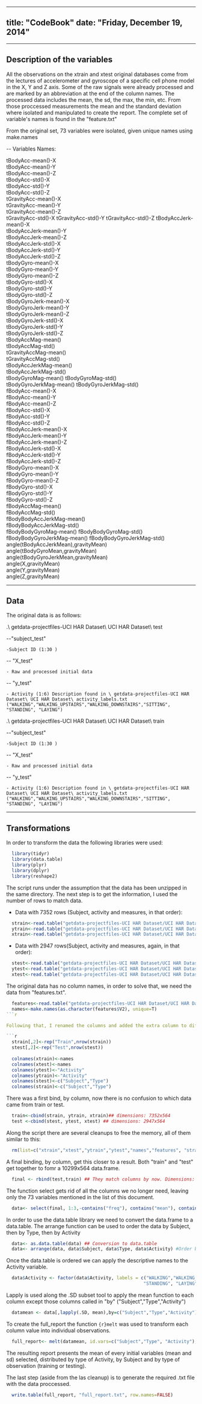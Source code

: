 <style type="text/css">
th {  background-color:#E0E0E0 ;
      border-bottom:1px solid black;
      padding:5px;}

td{
border-bottom:1px dotted black;
padding:5px;}

table{ 
border-collapse:collapse;
margin:auto;
 border: 2px solid purple;}
 
</style>


---
title: "CodeBook"
date: "Friday, December 19, 2014"
---


--------------------------------
  Description of the variables 
--------------------------------



All the observations on the xtrain and xtest original databases come from the lectures of accelerometer and gyroscope of a specific cell phone model in the X, Y and Z axis. Some of the raw signals were already processed and are marked by an abbreviation at the end of the column names. The processed data includes the mean, the sd, the max, the min, etc. From those proccessed measurements the mean and the standard deviation where isolated and manipulated to create the report.
The complete set of variable's names is found in the "feature.txt" 

From the original set, 73 variables were isolated, given unique names using make.names 


   -- Variables Names:   

tBodyAcc-mean()-X	
tBodyAcc-mean()-Y	
tBodyAcc-mean()-Z	
tBodyAcc-std()-X	
tBodyAcc-std()-Y	
tBodyAcc-std()-Z	
tGravityAcc-mean()-X	
tGravityAcc-mean()-Y	
tGravityAcc-mean()-Z	
tGravityAcc-std()-X	
tGravityAcc-std()-Y	
tGravityAcc-std()-Z	
tBodyAccJerk-mean()-X	
tBodyAccJerk-mean()-Y	
tBodyAccJerk-mean()-Z	
tBodyAccJerk-std()-X	
tBodyAccJerk-std()-Y	
tBodyAccJerk-std()-Z	
tBodyGyro-mean()-X	
tBodyGyro-mean()-Y	
tBodyGyro-mean()-Z	
tBodyGyro-std()-X	
tBodyGyro-std()-Y	
tBodyGyro-std()-Z	
tBodyGyroJerk-mean()-X	
tBodyGyroJerk-mean()-Y	
tBodyGyroJerk-mean()-Z	
tBodyGyroJerk-std()-X	
tBodyGyroJerk-std()-Y	
tBodyGyroJerk-std()-Z	
tBodyAccMag-mean()	
tBodyAccMag-std()	
tGravityAccMag-mean()	
tGravityAccMag-std()	
tBodyAccJerkMag-mean()	
tBodyAccJerkMag-std()	
tBodyGyroMag-mean()	
tBodyGyroMag-std()	
tBodyGyroJerkMag-mean()	
tBodyGyroJerkMag-std()	
fBodyAcc-mean()-X	
fBodyAcc-mean()-Y	
fBodyAcc-mean()-Z	
fBodyAcc-std()-X	
fBodyAcc-std()-Y	
fBodyAcc-std()-Z	
fBodyAccJerk-mean()-X	
fBodyAccJerk-mean()-Y	
fBodyAccJerk-mean()-Z	
fBodyAccJerk-std()-X	
fBodyAccJerk-std()-Y	
fBodyAccJerk-std()-Z	
fBodyGyro-mean()-X	
fBodyGyro-mean()-Y	
fBodyGyro-mean()-Z	
fBodyGyro-std()-X	
fBodyGyro-std()-Y	
fBodyGyro-std()-Z	
fBodyAccMag-mean()	
fBodyAccMag-std()	
fBodyBodyAccJerkMag-mean()	
fBodyBodyAccJerkMag-std()	
fBodyBodyGyroMag-mean()	
fBodyBodyGyroMag-std()	
fBodyBodyGyroJerkMag-mean()	
fBodyBodyGyroJerkMag-std()	
angle(tBodyAccJerkMean),gravityMean)	
angle(tBodyGyroMean,gravityMean)	
angle(tBodyGyroJerkMean,gravityMean)	
angle(X,gravityMean)	
angle(Y,gravityMean)	
angle(Z,gravityMean)	


---------
  Data 
---------

The original data is as follows:

.\ getdata-projectfiles-UCI HAR Dataset\ UCI HAR Dataset\ test

  --"subject_test"
  
    -Subject ID (1:30 )
    
  -- "X_test"
  
    - Raw and processed initial data
    
  -- "y_test"
  
    - Activity (1:6) Description found in \ getdata-projectfiles-UCI HAR Dataset\ UCI HAR Dataset\ activity_labels.txt 
    ("WALKING","WALKING_UPSTAIRS","WALKING_DOWNSTAIRS","SITTING", "STANDING", "LAYING")

.\ getdata-projectfiles-UCI HAR Dataset\ UCI HAR Dataset\ train

  --"subject_test"
  
    -Subject ID (1:30 )
    
  -- "X_test"
  
    - Raw and processed initial data
    
  -- "y_test"
  
    - Activity (1:6) Description found in \ getdata-projectfiles-UCI HAR Dataset\ UCI HAR Dataset\ activity_labels.txt 
    ("WALKING","WALKING_UPSTAIRS","WALKING_DOWNSTAIRS","SITTING", "STANDING", "LAYING")


-------------------
  Transformations
-------------------

In order to transform the data the following libraries were used:

```r
  library(tidyr)
  library(data.table)
  library(plyr)
  library(dplyr)
  library(reshape2)
```
The script runs under the assumption that the data has been unzipped in the same directory.
The next step is to get the information, I used the number of rows to match data.
 
 - Data with 7352 rows (Subject, activity and measures, in that order):

```r 
  strain<-read.table("getdata-projectfiles-UCI HAR Dataset/UCI HAR Dataset//train/subject_train.txt", sep="", header = F) #7352x1
  ytrain<-read.table("getdata-projectfiles-UCI HAR Dataset/UCI HAR Dataset//train/y_train.txt", sep="", header = F) #7352x1
  xtrain<-read.table("getdata-projectfiles-UCI HAR Dataset/UCI HAR Dataset//train/X_train.txt", sep="", header = F) #7352x561
```
 - Data with 2947 rows(Subject, activity and measures, again, in that order):

```r 
  stest<-read.table("getdata-projectfiles-UCI HAR Dataset/UCI HAR Dataset//test//subject_test.txt", sep="", header = F) #2947x1 
  ytest<-read.table("getdata-projectfiles-UCI HAR Dataset/UCI HAR Dataset//test//y_test.txt", sep="", header = F)  #2947x1
  xtest<-read.table("getdata-projectfiles-UCI HAR Dataset/UCI HAR Dataset//test//x_test.txt", sep="", header = F) #2947x561
```  
The original data has no column names, in order to solve that, we need the data from "features.txt".

```r  
  features<-read.table("getdata-projectfiles-UCI HAR Dataset/UCI HAR Dataset//features.txt", sep="", header = F)
  names<-make.names(as.character(features$V2), unique=T)
```r

Following that, I renamed the columns and added the extra column to differentiate test from training, since they are two different sources of data and should not be confused.

```r
  strain[,2]<-rep("Train",nrow(strain))
  stest[,2]<-rep("Test",nrow(stest))
  
  colnames(xtrain)<-names
  colnames(xtest)<-names
  colnames(ytest)<-"Activity"
  colnames(ytrain)<-"Activity"
  colnames(stest)<-c("Subject","Type")
  colnames(strain)<-c("Subject","Type")
```  
There was a first bind, by column, now there is no confusion to which data came from train or test.

```r
  train<-cbind(strain, ytrain, xtrain)## dimensions: 7352x564
  test <-cbind(stest, ytest, xtest) ## dimensions: 2947x564
```

Along the script there are several cleanups to free the memory, all of them similar to this:

```r
  rm(list=c("xtrain","xtest","ytrain","ytest","names","features", "strain", "stest"))
```

A final binding, by column, get this closer to a result. Both "train" and "test" get together to fomr a 10299x564 data.frame. 

```r  
  final <- rbind(test,train) ## They match columns by now. Dimensions: 10,299x564
```

The function select gets rid of all the columns we no longer need, leaving only the 73 variables mentioned in the list of this document.

```r
  data<- select(final, 1:3,-contains("freq"), contains("mean"), contains("std")) ## Results in 10299x76
```

In order to use the data.table library we need to convert the data.frame to a data.table. The arrange function can be used to order the data by Subject, then by Type, then by Activity 

```r
  data<- as.data.table(data) ## Conversion to data.table
  data<- arrange(data, data$Subject, data$Type, data$Activity) #Order by Subject then Activity
```  
Once the data.table is ordered we can apply the descriptive names to the Activity variable.

```r
  data$Activity <- factor(data$Activity, labels = c("WALKING","WALKING_UPSTAIRS","WALKING_DOWNSTAIRS","SITTING",
                                                   "STANDING", "LAYING"))
```
  
Lapply is used along the .SD subset tool to apply the mean function to each column except those columns called in "by" ("Subject","Type","Activity")

```r
  datamean <- data[,lapply(.SD, mean),by=c("Subject","Type","Activity")] ## Filtering and subsetting
``` 

To create the full_report the function ```{r}melt``` was used to transform each column value into individual observations.

```r  
  full_report<- melt(datamean, id.vars=c("Subject","Type", "Activity"), variable.name = "Variable", value.name = "Mean")
```  

The resulting report presents the mean of every initial variables (mean and sd) selected, distributed by type of Activity, by Subject and by type of observation (training or testing).
  
The last step (aside from the las cleanup) is to generate the required .txt file with the data proccessed.

```r 
  write.table(full_report, "full_report.txt", row.names=FALSE)
``` 
